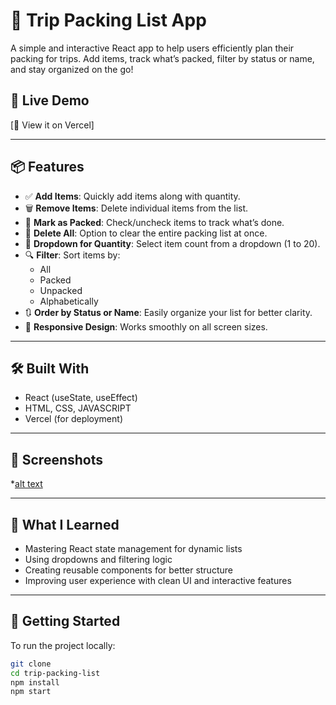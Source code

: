 # 🧳 Trip Packing List App

A simple and interactive React app to help users efficiently plan their packing for trips. Add items, track what’s packed, filter by status or name, and stay organized on the go!

## 🚀 Live Demo
[🔗 View it on Vercel]

---

## 📦 Features

- ✅ **Add Items**: Quickly add items along with quantity.
- 🗑️ **Remove Items**: Delete individual items from the list.
- 📌 **Mark as Packed**: Check/uncheck items to track what’s done.
- 🔄 **Delete All**: Option to clear the entire packing list at once.
- 🔽 **Dropdown for Quantity**: Select item count from a dropdown (1 to 20).
- 🔍 **Filter**: Sort items by:
  - All
  - Packed
  - Unpacked
  - Alphabetically
- 🔃 **Order by Status or Name**: Easily organize your list for better clarity.
- 📱 **Responsive Design**: Works smoothly on all screen sizes.

---

## 🛠️ Built With

- React (useState, useEffect)
- HTML, CSS, JAVASCRIPT
- Vercel (for deployment)

---

## 📸 Screenshots

*[alt text](image.png)

---


## 🧠 What I Learned

- Mastering React state management for dynamic lists
- Using dropdowns and filtering logic
- Creating reusable components for better structure
- Improving user experience with clean UI and interactive features

---

## 🧪 Getting Started

To run the project locally:

```bash
git clone 
cd trip-packing-list
npm install
npm start
